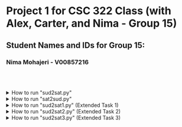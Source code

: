 # Project 1 for CSC 322 Class (with Alex, Carter, and Nima - Group 15)

## Student Names and IDs for Group 15:
### Nima Mohajeri - V00857216


<br/><br/>




<details><summary>How to run "sud2sat.py"</summary>

##### To run the `sud2sat.py` in the UVIC Linux server, the command will be:

```
python3 sud2sat.py <inputfile.txt> <outputfile.cnf>
```
</details>




<details><summary>How to run "sat2sud.py"</summary>

##### To run the `sat2sud.py` in the UVIC Linux server, the command will be:

```
python3 sat2sud.py <inputSat.txt> <outputfile.txt>
```
</details>




<details><summary>How to run "sud2sat1.py" (Extended Task 1)</summary>

##### To run the `sud2sat1.py` in the UVIC Linux server, the command will be:

```
python3 sud2sat1.py <inputfile.txt> <outputfile.cnf>
```
</details>




<details><summary>How to run "sud2sat2.py" (Extended Task 2)</summary>

##### To run the `sud2sat2.py` in the UVIC Linux server, the command will be:

```
python3 sud2sat2.py <inputfile.txt> <outputfile.cnf>
```
</details>




<details><summary>How to run "sud2sat3.py" (Extended Task 3)</summary>

##### To run the `sud2sat3.py` in the UVIC Linux server, the command will be:

```
python3 sud2sat3.py <inputfile.txt> <outputfile.cnf>
```
</details>